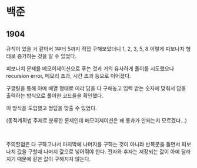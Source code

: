 # 백준

## 1904

규칙이 있을 거 같아서 1부터 5까지 직접 구해보았더니 1, 2, 3, 5, 8 이렇게 피보나치 형태로 증가하는 것을 알 수 있었다.

피보나치 문제를 메모이제이션으로 푸는 것과 거의 유사하게 풀이를 시도했으나 recursion error, 메모리 초과, 시간 초과 등으로 이어졌다.

구글링을 통해 아예 배열 형태로 미리 답을 다 구해놓고 입력 받는 숫자에 맞춰서 답을 출력하는 방식으로 풀이한 코드들을 확인했다. 

이 방식을 도입했고 정답을 맞출 수 있었다.

(동적계획법 주제로 분류한 문제인데 메모이제이션은 왜 통과가 안되는지 모르겠다...)

<br>

주의할점은 다 구하고나서 마지막에 나머지를 구하는 것이 아니라 반복문을 돌면서 피보나치 값을 구할때 나머지 값으로 넣어줘야 한다. 전자와 후자는 저장되는 값이 아예 달라지기 때문에 같은 값이 구해지지 않는다.